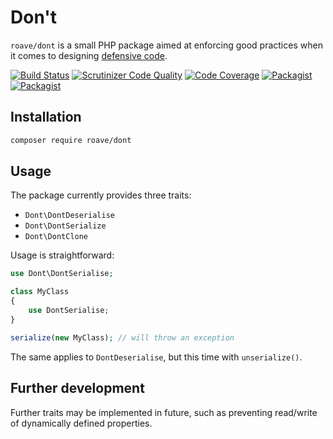# Don't

`roave/dont` is a small PHP package aimed at enforcing good
practices when it comes to designing
[defensive code](https://ocramius.github.io/extremely-defensive-php/).

[![Build Status](https://travis-ci.org/Roave/Dont.svg)](https://travis-ci.org/Roave/Dont)
[![Scrutinizer Code Quality](https://scrutinizer-ci.com/g/Roave/Dont/badges/quality-score.png?b=master)](https://scrutinizer-ci.com/g/Roave/Dont/?branch=master)
[![Code Coverage](https://scrutinizer-ci.com/g/Roave/Dont/badges/coverage.png?b=master)](https://scrutinizer-ci.com/g/Roave/Dont/?branch=master)
[![Packagist](https://img.shields.io/packagist/v/roave/dont.svg)](https://packagist.org/packages/roave/dont)
[![Packagist](https://img.shields.io/packagist/vpre/roave/dont.svg)](https://packagist.org/packages/roave/dont)

## Installation

```sh
composer require roave/dont
```

## Usage

The package currently provides three traits:

 * `Dont\DontDeserialise` 
 * `Dont\DontSerialize` 
 * `Dont\DontClone` 

Usage is straightforward:

```php
use Dont\DontSerialise;

class MyClass
{
    use DontSerialise;
}

serialize(new MyClass); // will throw an exception
```

The same applies to `DontDeserialise`, but this
time with `unserialize()`.

## Further development

Further traits may be implemented in future, such as preventing read/write of dynamically defined
properties.
